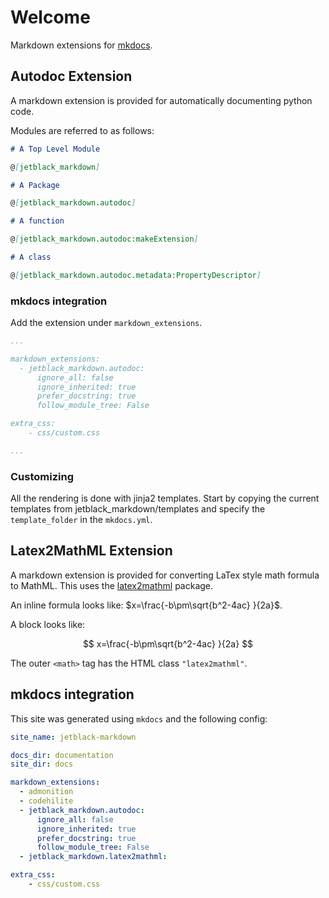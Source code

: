 # Welcome

Markdown extensions for [mkdocs](https://www.mkdocs.org/).

## Autodoc Extension

A markdown extension is provided for automatically documenting python code.

Modules are referred to as follows:

```markdown
# A Top Level Module

@[jetblack_markdown]

# A Package

@[jetblack_markdown.autodoc]

# A function

@[jetblack_markdown.autodoc:makeExtension]

# A class

@[jetblack_markdown.autodoc.metadata:PropertyDescriptor]
```

### mkdocs integration

Add the extension under `markdown_extensions`.

```yaml
...

markdown_extensions:
  - jetblack_markdown.autodoc:
      ignore_all: false
      ignore_inherited: true
      prefer_docstring: true
      follow_module_tree: False

extra_css:
    - css/custom.css

...
```

### Customizing

All the rendering is done with jinja2 templates. Start by copying the current
templates from jetblack_markdown/templates and specify the `template_folder` in
the `mkdocs.yml`.

## Latex2MathML Extension

A markdown extension is provided for converting LaTex style math formula
to MathML. This uses the [latex2mathml](https://github.com/roniemartinez/latex2mathml)
package.

An inline formula looks like: $x=\frac{-b\pm\sqrt{b^2-4ac} }{2a}$.

A block looks like:

$$
x=\frac{-b\pm\sqrt{b^2-4ac} }{2a}
$$

The outer `<math>` tag has the HTML class `"latex2mathml"`.

## mkdocs integration

This site was generated using `mkdocs` and the following config:

```yaml
site_name: jetblack-markdown

docs_dir: documentation
site_dir: docs

markdown_extensions:
  - admonition
  - codehilite
  - jetblack_markdown.autodoc:
      ignore_all: false
      ignore_inherited: true
      prefer_docstring: true
      follow_module_tree: False
  - jetblack_markdown.latex2mathml:

extra_css:
    - css/custom.css
```
